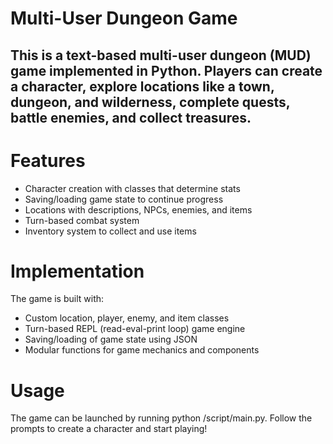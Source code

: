 # Multi-User Dungeon Game
## This is a text-based multi-user dungeon (MUD) game implemented in Python. Players can create a character, explore locations like a town, dungeon, and wilderness, complete quests, battle enemies, and collect treasures.

# Features
- Character creation with classes that determine stats
- Saving/loading game state to continue progress
- Locations with descriptions, NPCs, enemies, and items
- Turn-based combat system
- Inventory system to collect and use items

# Implementation
The game is built with:
- Custom location, player, enemy, and item classes
- Turn-based REPL (read-eval-print loop) game engine
- Saving/loading of game state using JSON
- Modular functions for game mechanics and components

# Usage
The game can be launched by running python /script/main.py. Follow the prompts to create a character and start playing!

